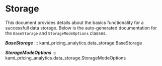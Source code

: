 # Storage

This document provides details about the basics functionality for a successfull data storage. Below is the auto-generated documentation for the `BaseStorage` and `StorageModeOptions` classes.

__*BaseStorage*__
::: kami_pricing_analytics.data_storage.BaseStorage

__*StorageModeOptions*__
::: kami_pricing_analytics.data_storage.StorageModeOptions
